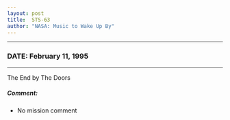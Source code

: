```yaml
---
layout: post
title:  STS-63
author: "NASA: Music to Wake Up By"
---
```


----
### DATE: February 11, 1995
----
The End by The Doors

##### Comment:
* No mission comment
